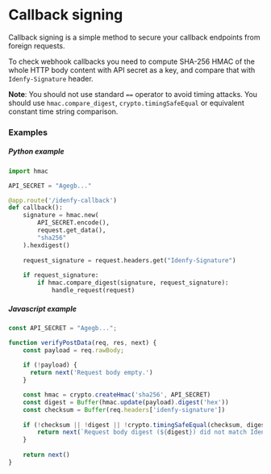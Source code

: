 # Callback signing

Callback signing is a simple method to secure your callback endpoints from
foreign requests.

To check webhook callbacks you need to compute SHA-256 HMAC of the whole HTTP body content 
with API secret as a key, and compare that with `Idenfy-Signature` header.

**Note**: You should not use standard `==` operator to avoid timing attacks. You
should use `hmac.compare_digest`, `crypto.timingSafeEqual`  or equivalent constant time string comparison.

### Examples

##### Python example

```python
import hmac

API_SECRET = "Agegb..." 

@app.route('/idenfy-callback')
def callback():
    signature = hmac.new(
        API_SECRET.encode(),
        request.get_data(),
        "sha256"
    ).hexdigest()
    
    request_signature = request.headers.get("Idenfy-Signature")
    
    if request_signature:
        if hmac.compare_digest(signature, request_signature):
            handle_request(request)
```

##### Javascript example

```javascript
const API_SECRET = "Agegb...";

function verifyPostData(req, res, next) {
    const payload = req.rawBody;
    
    if (!payload) {
      return next('Request body empty.')
    }

    const hmac = crypto.createHmac('sha256', API_SECRET)
    const digest = Buffer(hmac.update(payload).digest('hex'))
    const checksum = Buffer(req.headers['idenfy-signature'])
    
    if (!checksum || !digest || !crypto.timingSafeEqual(checksum, digest)) {
        return next(`Request body digest (${digest}) did not match Idenfy-Signature (${checksum}).`)
    }
    
    return next()
}
```
